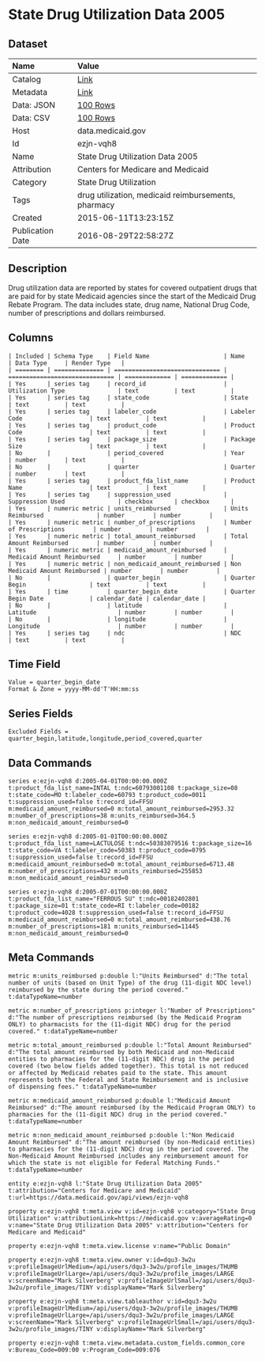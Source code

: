 # State Drug Utilization Data 2005

## Dataset

| Name | Value |
| :--- | :---- |
| Catalog | [Link](https://catalog.data.gov/dataset/state-drug-utilization-data-2005) |
| Metadata | [Link](https://data.medicaid.gov/api/views/ezjn-vqh8) |
| Data: JSON | [100 Rows](https://data.medicaid.gov/api/views/ezjn-vqh8/rows.json?max_rows=100) |
| Data: CSV | [100 Rows](https://data.medicaid.gov/api/views/ezjn-vqh8/rows.csv?max_rows=100) |
| Host | data.medicaid.gov |
| Id | ezjn-vqh8 |
| Name | State Drug Utilization Data 2005 |
| Attribution | Centers for Medicare and Medicaid |
| Category | State Drug Utilization |
| Tags | drug utilization, medicaid reimbursements, pharmacy |
| Created | 2015-06-11T13:23:15Z |
| Publication Date | 2016-08-29T22:58:27Z |

## Description

Drug utilization data are reported by states for covered outpatient drugs that are paid for by state Medicaid agencies since the start of the Medicaid Drug Rebate Program. The data includes state, drug name, National Drug Code, number of prescriptions and dollars reimbursed.

## Columns

```ls
| Included | Schema Type    | Field Name                     | Name                           | Data Type     | Render Type   |
| ======== | ============== | ============================== | ============================== | ============= | ============= |
| Yes      | series tag     | record_id                      | Utilization Type               | text          | text          |
| Yes      | series tag     | state_code                     | State                          | text          | text          |
| Yes      | series tag     | labeler_code                   | Labeler Code                   | text          | text          |
| Yes      | series tag     | product_code                   | Product Code                   | text          | text          |
| Yes      | series tag     | package_size                   | Package Size                   | text          | text          |
| No       |                | period_covered                 | Year                           | number        | text          |
| No       |                | quarter                        | Quarter                        | number        | text          |
| Yes      | series tag     | product_fda_list_name          | Product Name                   | text          | text          |
| Yes      | series tag     | suppression_used               | Suppression Used               | checkbox      | checkbox      |
| Yes      | numeric metric | units_reimbursed               | Units Reimbursed               | number        | number        |
| Yes      | numeric metric | number_of_prescriptions        | Number of Prescriptions        | number        | number        |
| Yes      | numeric metric | total_amount_reimbursed        | Total Amount Reimbursed        | number        | number        |
| Yes      | numeric metric | medicaid_amount_reimbursed     | Medicaid Amount Reimbursed     | number        | number        |
| Yes      | numeric metric | non_medicaid_amount_reimbursed | Non Medicaid Amount Reimbursed | number        | number        |
| No       |                | quarter_begin                  | Quarter Begin                  | text          | text          |
| Yes      | time           | quarter_begin_date             | Quarter Begin Date             | calendar_date | calendar_date |
| No       |                | latitude                       | Latitude                       | number        | number        |
| No       |                | longitude                      | Longitude                      | number        | number        |
| Yes      | series tag     | ndc                            | NDC                            | text          | text          |
```

## Time Field

```ls
Value = quarter_begin_date
Format & Zone = yyyy-MM-dd'T'HH:mm:ss
```

## Series Fields

```ls
Excluded Fields = quarter_begin,latitude,longitude,period_covered,quarter
```

## Data Commands

```ls
series e:ezjn-vqh8 d:2005-04-01T00:00:00.000Z t:product_fda_list_name=INTAL t:ndc=60793001108 t:package_size=08 t:state_code=MO t:labeler_code=60793 t:product_code=0011 t:suppression_used=false t:record_id=FFSU m:medicaid_amount_reimbursed=0 m:total_amount_reimbursed=2953.32 m:number_of_prescriptions=38 m:units_reimbursed=364.5 m:non_medicaid_amount_reimbursed=0

series e:ezjn-vqh8 d:2005-01-01T00:00:00.000Z t:product_fda_list_name=LACTULOSE t:ndc=50383079516 t:package_size=16 t:state_code=VA t:labeler_code=50383 t:product_code=0795 t:suppression_used=false t:record_id=FFSU m:medicaid_amount_reimbursed=0 m:total_amount_reimbursed=6713.48 m:number_of_prescriptions=432 m:units_reimbursed=255853 m:non_medicaid_amount_reimbursed=0

series e:ezjn-vqh8 d:2005-07-01T00:00:00.000Z t:product_fda_list_name="FERROUS SU" t:ndc=00182402801 t:package_size=01 t:state_code=RI t:labeler_code=00182 t:product_code=4028 t:suppression_used=false t:record_id=FFSU m:medicaid_amount_reimbursed=0 m:total_amount_reimbursed=438.76 m:number_of_prescriptions=181 m:units_reimbursed=11445 m:non_medicaid_amount_reimbursed=0
```

## Meta Commands

```ls
metric m:units_reimbursed p:double l:"Units Reimbursed" d:"The total number of units (based on Unit Type) of the drug (11-digit NDC level) reimbursed by the state during the period covered." t:dataTypeName=number

metric m:number_of_prescriptions p:integer l:"Number of Prescriptions" d:"The number of prescriptions reimbursed (by the Medicaid Program ONLY) to pharmacists for the (11-digit NDC) drug for the period covered." t:dataTypeName=number

metric m:total_amount_reimbursed p:double l:"Total Amount Reimbursed" d:"The total amount reimbursed by both Medicaid and non-Medicaid entities to pharmacies for the (11-digit NDC) drug in the period covered (two below fields added together). This total is not reduced or affected by Medicaid rebates paid to the state. This amount represents both the Federal and State Reimbursement and is inclusive of dispensing fees." t:dataTypeName=number

metric m:medicaid_amount_reimbursed p:double l:"Medicaid Amount Reimbursed" d:"The amount reimbursed (by the Medicaid Program ONLY) to pharmacies for the (11-digit NDC) drug in the period covered." t:dataTypeName=number

metric m:non_medicaid_amount_reimbursed p:double l:"Non Medicaid Amount Reimbursed" d:"The amount reimbursed (by non-Medicaid entities) to pharmacies for the (11-digit NDC) drug in the period covered. The Non-Medicaid Amount Reimbursed includes any reimbursement amount for which the state is not eligible for Federal Matching Funds." t:dataTypeName=number

entity e:ezjn-vqh8 l:"State Drug Utilization Data 2005" t:attribution="Centers for Medicare and Medicaid" t:url=https://data.medicaid.gov/api/views/ezjn-vqh8

property e:ezjn-vqh8 t:meta.view v:id=ezjn-vqh8 v:category="State Drug Utilization" v:attributionLink=https://medicaid.gov v:averageRating=0 v:name="State Drug Utilization Data 2005" v:attribution="Centers for Medicare and Medicaid"

property e:ezjn-vqh8 t:meta.view.license v:name="Public Domain"

property e:ezjn-vqh8 t:meta.view.owner v:id=dqu3-3w2u v:profileImageUrlMedium=/api/users/dqu3-3w2u/profile_images/THUMB v:profileImageUrlLarge=/api/users/dqu3-3w2u/profile_images/LARGE v:screenName="Mark Silverberg" v:profileImageUrlSmall=/api/users/dqu3-3w2u/profile_images/TINY v:displayName="Mark Silverberg"

property e:ezjn-vqh8 t:meta.view.tableauthor v:id=dqu3-3w2u v:profileImageUrlMedium=/api/users/dqu3-3w2u/profile_images/THUMB v:profileImageUrlLarge=/api/users/dqu3-3w2u/profile_images/LARGE v:screenName="Mark Silverberg" v:profileImageUrlSmall=/api/users/dqu3-3w2u/profile_images/TINY v:displayName="Mark Silverberg"

property e:ezjn-vqh8 t:meta.view.metadata.custom_fields.common_core v:Bureau_Code=009:00 v:Program_Code=009:076
```